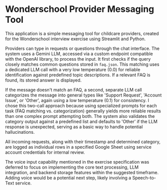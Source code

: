 # Wonderschool Provider Messaging Tool

This application is a simple messaging tool for childcare providers, created for the Wonderschool interview exercise using Streamlit and Python.

Providers can type in requests or questions through the chat interface. The system uses a Gemini LLM, accessed via a custom endpoint compatible with the OpenAI library, to process the input. It first checks if the query closely matches common questions stored in `faq.json`. This matching uses a dedicated LLM call with a very low temperature (0.0) for reliable identification against predefined topic descriptions. If a relevant FAQ is found, its stored answer is displayed.

If the message doesn't match an FAQ, a second, separate LLM call categorizes the message into general types like 'Support Request', 'Account Issue', or 'Other', again using a low temperature (0.1) for consistency. I chose this two-call approach because using specialized prompts for each task (FAQ matching vs. categorization) generally yields more reliable results than one complex prompt attempting both. The system also validates the category output against a predefined list and defaults to 'Other' if the LLM response is unexpected, serving as a basic way to handle potential hallucinations.

All incoming requests, along with their timestamp and determined category, are logged as individual rows in a specified Google Sheet using service account credentials for internal review.

The voice input capability mentioned in the exercise specification was deferred to focus on implementing the core text processing, LLM integration, and backend storage features within the suggested timeframe. Adding voice would be a potential next step, likely involving a Speech-to-Text service.

